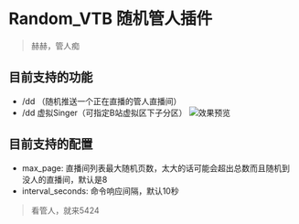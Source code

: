 # Random_VTB 随机管人插件
> 赫赫，管人痴

## 目前支持的功能
- /dd （随机推送一个正在直播的管人直播间）
- /dd 虚拟Singer（可指定B站虚拟区下子分区）
![效果预览](https://img.picui.cn/free/2025/03/04/67c6e8f4ecad7.png)

## 目前支持的配置
- max_page: 直播间列表最大随机页数，太大的话可能会超出总数而且随机到没人的直播间，默认是8
- interval_seconds: 命令响应间隔，默认10秒

> 看管人，就来5424